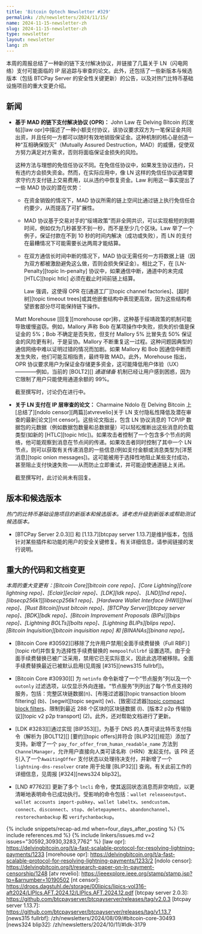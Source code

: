 ```yaml
---
title: 'Bitcoin Optech Newsletter #329'
permalink: /zh/newsletters/2024/11/15/
name: 2024-11-15-newsletter-zh  
slug: 2024-11-15-newsletter-zh
type: newsletter
layout: newsletter
lang: zh
---
```

本周的周报总结了一种新的链下支付解决协议，并链接了几篇关于 LN（闪电网络）支付可能面临的 IP 层追踪与审查的论文。此外，还包括了一些新版本与候选版本（包括 BTCPay Server 的安全性关键更新）的公告，以及对热门比特币基础设施项目的重大变更介绍。

##  新闻

- **基于 MAD 的链下支付解决协议 (OPR)：** John Law 在 Delving Bitcoin 的[发帖][law opr]中描述了一种小额支付协议，该协议要求双方为一笔保证金共同出资，并且任何一方都可以随时有效地销毁保证金。这种机制的核心是创造一种“互相确保毁灭”（Mutually Assured Destruction，MAD）的威慑，促使双方努力满足对方需求，否则将面临保证金损失的风险。

  这种方法与理想的免信任协议不同。在免信任协议中，如果发生协议违约，只有违约方会损失资金。然而，在实际应用中，像 LN 这样的免信任协议通常要求守约方支付链上交易费用，以从违约中恢复资金。Law 利用这一事实提出了一些 MAD 协议的潜在优势：

  - 在资金销毁的情况下，MAD 协议所需的链上空间比通过链上执行免信任合约要少，从而提高了可扩展性。

  - MAD 协议基于交易对手的“绥靖政策”而非全网共识，可以实现极短的到期时间，例如仅为几秒甚至不到一秒，而不是至少几个区块。Law 举了一个例子，保证付款在不到 10 秒的时间内解决（成功或失败），而 LN 的支付在最糟情况下可能需要长达两周才能结算。

  - 在双方通信长时间中断的情况下，MAD 协议无需任何一方将数据上链（因为双方都被激励避免这么做，否则会损失保证金）。相比之下，在 [LN-Penalty][topic ln-penalty] 协议中，如果通信中断，通道中的未完成 [HTLC][topic htlc] 必须在截止时间前链上结算。

    Law 强调，这使得 OPR 在[通道工厂][topic channel factories]、[超时树][topic timeout trees]或其他嵌套结构中表现更高效，因为这些结构希望嵌套部分尽可能保持链下操作。

  Matt Morehouse [回复][morehouse opr]称，这种基于绥靖政策的机制可能导致缓慢盗窃。例如，Mallory 声称 Bob 在某项操作中失败，损失的价值是保证金的 5%；Bob 不确定是否失败，但支付 Mallory 5% 比冒失去 50% 保证金的风险更有利，于是妥协。Mallory 不断重复这一过程。这种问题因典型的通信网络中难以证明过错的情况而加剧。如果 Mallory 和 Bob 因通信中断而发生失败，他们可能互相指责，最终导致 MAD。此外，Morehouse 指出，OPR 协议要求用户为保证金存储更多资金，这可能降低用户体验（UX）————例如，当前的 [BOLT2][] _通道储备_ 机制已经让用户感到困惑，因为它限制了用户只能使用通道余额的 99%。

  截至撰写时，讨论仍在进行中。

- **关于 LN 支付在 IP 层审查的论文：** Charmaine Ndolo 在 Delving Bitcoin 上[总结了][ndolo censor][两篇][atvrevelio]关于 LN 支付隐私性降低及潜在审查的最新[论文][nt censor]。这些论文指出，包含 LN 协议消息的 TCP/IP 数据包的元数据（例如数据包数量和总数据量）可以轻松推断出这些消息的负载类型(如新的 [HTLC][topic htlc])。如果攻击者控制了一个包含多个节点的网络，他可能观察到消息在节点间的传递。如果攻击者同时控制了其中一个 LN 节点，则可以获取有关传递消息的一些信息(例如支付金额或消息类型为[洋葱消息][topic onion messages])。这可能被用于选择性地阻止某些支付成功，甚至阻止支付快速失败——从而防止立即重试，并可能迫使通道链上关闭。

  截至撰写时，此讨论尚未有回复。

## 版本和候选版本

_热门的比特币基础设施项目的新版本和候选版本。请考虑升级到新版本或帮助测试候选版本。_

- [BTCPay Server 2.0.3][] 和 [1.13.7][btcpay server 1.13.7]是维护版本，包括针对某些插件和功能的用户的安全关键修复。有关详细信息，请参阅链接的发行说明。

## 重大的代码和文档变更

_本周的重大变更有：[Bitcoin Core][bitcoin core repo]、[Core Lightning][core lightning repo]、[Eclair][eclair repo]、[LDK][ldk repo]、
[LND][lnd repo]、[libsecp256k1][libsecp256k1 repo]、[Hardware Wallet Interface (HWI)][hwi repo]、[Rust Bitcoin][rust bitcoin repo]、[BTCPay Server][btcpay server repo]、[BDK][bdk repo]、[Bitcoin Improvement Proposals (BIPs)][bips repo]、[Lightning BOLTs][bolts repo]、[Lightning BLIPs][blips repo]、[Bitcoin Inquisition][bitcoin inquisition repo] 和 [BINANAs][binana repo]。_

- [Bitcoin Core #30592][]移除了允许用户禁用[全面手续费替换（Full RBF）][topic rbf]并恢复为选择性手续费替换的 `mempoolfullrbf` 设置选项。由于全面手续费替换已被广泛采用，禁用它已无实际意义，因此此选项被移除。全面手续费替换最近已被默认启用(见周报 [#315][news315 fullrbf])。

- [Bitcoin Core #30930][] 为 `netinfo` 命令新增了一个“节点服务”列以及一个 `outonly` 过滤选项，以仅显示外向连接。“节点服务”列列出了每个节点支持的服务，包括：完整区块链数据(n)、[布隆过滤器][topic transaction bloom filtering] (b)、[segwit][topic segwit] (w)、[致密过滤器][topic compact block filters](c)、限制到最近 288 个区块的区块链数据 (l)、[版本2 p2p 传输协议][topic v2 p2p transport] (2)。此外，还对帮助文档进行了更新。

- [LDK #3283][]通过实现 [BIP353][]，为基于 DNS 的人类可读比特币支付指令（解析为 [BOLT12][] [要约][topic offers]并符合 [BLIP32][]规范）添加了支持。新增了一个 `pay_for_offer_from_human_readable_name` 方法到 `ChannelManager`，允许用户直接向人类可读名称（HRN）发起支付。该 PR 还引入了一个`AwaitingOffer` 支付状态以处理待决支付，并新增了一个 `lightning-dns-resolver` crate 用于处理 [BLIP32][] 查询。有关此前工作的详细信息，见周报 [#324][news324 blip32]。

- [LND #7762][] 更新了多个 `lncli` 命令，使其返回状态消息而非空响应，以更清晰地表明命令已成功执行。受影响的命令包括：`wallet releaseoutput`、`wallet accounts import-pubkey`、`wallet labeltx`、`sendcustom`、`connect`、`disconnect`、`stop`、`deletepayments`、`abandonchannel`、`restorechanbackup` 和 `verifychanbackup`。

{% include snippets/recap-ad.md when=four_days_after_posting %}
{% include references.md %}
{% include linkers/issues.md v=2 issues="30592,30930,3283,7762" %}
[law opr]: https://delvingbitcoin.org/t/a-fast-scalable-protocol-for-resolving-lightning-payments/1233
[morehouse opr]: https://delvingbitcoin.org/t/a-fast-scalable-protocol-for-resolving-lightning-payments/1233/2
[ndolo censor]: https://delvingbitcoin.org/t/research-paper-on-ln-payment-censorship/1248
[atv revelio]: https://ieeexplore.ieee.org/stamp/stamp.jsp?tp=&arnumber=10190502
[nt censor]: https://drops.dagstuhl.de/storage/00lipics/lipics-vol316-aft2024/LIPIcs.AFT.2024.12/LIPIcs.AFT.2024.12.pdf
[btcpay server 2.0.3]: https://github.com/btcpayserver/btcpayserver/releases/tag/v2.0.3
[btcpay server 1.13.7]: https://github.com/btcpayserver/btcpayserver/releases/tag/v1.13.7
[news315 fullrbf]: /zh/newsletters/2024/08/09/#bitcoin-core-30493
[news324 blip32]: /zh/newsletters/2024/10/11/#ldk-3179
